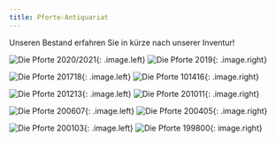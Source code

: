 ```yaml
---
title: Pforte-Antiquariat
---
```


Unseren Bestand erfahren Sie in k&uuml;rze nach unserer Inventur!


![Die Pforte 2020/2021](assets/images/pforte202021deckblatt.jpg){: .image.left}
![Die Pforte 2019](assets/images/pforte2019deckblatt.jpg){: .image.right}

![Die Pforte 201718](assets/images/pforte201718deckblatt.jpg){: .image.left}
![Die Pforte 101416](assets/images/pforte201416deckblatt.jpg){: .image.right}

![Die Pforte 201213](assets/images/pforte201213deckblatt.jpg){: .image.left}
![Die Pforte 201011](assets/images/pforte201011deckblatt.jpg){: .image.right}

![Die Pforte 200607](assets/images/pforte200607deckblatt.jpg){: .image.left}
![Die Pforte 200405](assets/images/pforte200405deckblatt.jpg){: .image.right}

![Die Pforte 200103](assets/images/pforte200103deckblatt.jpg){: .image.left}
![Die Pforte 199800](assets/images/pforte199800deckblatt.jpg){: image.right}
